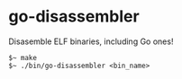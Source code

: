 # go-disassembler

Disasemble ELF binaries, including Go ones! 

```
$~ make
$~ ./bin/go-disassembler <bin_name>
```